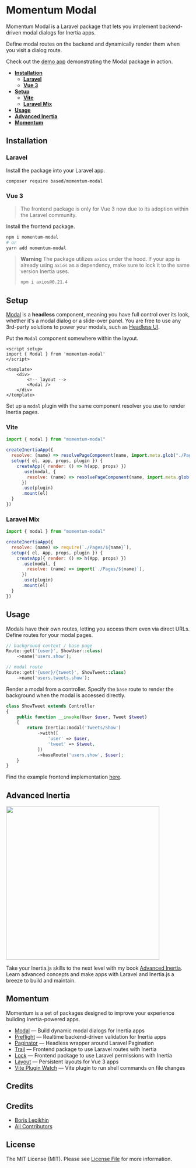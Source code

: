# Momentum Modal

Momentum Modal is a Laravel package that lets you implement backend-driven modal dialogs for Inertia apps.

Define modal routes on the backend and dynamically render them when you visit a dialog route.

Check out the [demo app](https://modal.advanced-inertia.com) demonstrating the Modal package in action.

- [**Installation**](#installation)
    - [**Laravel**](#laravel)
    - [**Vue 3**](#vue-3)
- [**Setup**](#setup)
    - [**Vite**](#vite)
    - [**Laravel Mix**](#laravel-mix)
- [**Usage**](#usage)
- [**Advanced Inertia**](#advanced-inertia)
- [**Momentum**](#momentum)

## Installation

### Laravel

Install the package into your Laravel app.

```bash
composer require based/momentum-modal
```

### Vue 3

> The frontend package is only for Vue 3 now due to its adoption within the Laravel community.

Install the frontend package.

```bash
npm i momentum-modal
# or
yarn add momentum-modal
```

> **Warning**
> The package utilizes `axios` under the hood. If your app is already using `axios` as a dependency, make sure to lock it to the same version Inertia uses.
> ```bash
> npm i axios@0.21.4
> ```

## Setup

[Modal](https://github.com/lepikhinb/momentum-modal-plugin) is a **headless** component, meaning you have full control over its look, whether it's a modal dialog or a slide-over panel. You are free to use any 3rd-party solutions to power your modals, such as [Headless UI](https://github.com/tailwindlabs/headlessui).

Put the `Modal` component somewhere within the layout.

```vue
<script setup>
import { Modal } from 'momentum-modal'
</script>

<template>
    <div>
        <!-- layout -->
        <Modal />
    </div>
</template>
```

Set up a `modal` plugin with the same component resolver you use to render Inertia pages.

### Vite

```javascript
import { modal } from "momentum-modal"

createInertiaApp({
  resolve: (name) => resolvePageComponent(name, import.meta.glob("./Pages/**/*.vue")),
  setup({ el, app, props, plugin }) {
    createApp({ render: () => h(app, props) })
      .use(modal, {
        resolve: (name) => resolvePageComponent(name, import.meta.glob("./Pages/**/*.vue")),
      })
      .use(plugin)
      .mount(el)
  }
})
```

### Laravel Mix

```javascript
import { modal } from "momentum-modal"

createInertiaApp({
  resolve: (name) => require(`./Pages/${name}`),
  setup({ el, App, props, plugin }) {
    createApp({ render: () => h(App, props) })
      .use(modal, {
        resolve: (name) => import(`./Pages/${name}`),
      })
      .use(plugin)
      .mount(el)
  }
})
```

## Usage

Modals have their own routes, letting you access them even via direct URLs. Define routes for your modal pages.

```php
// background context / base page
Route::get('{user}', ShowUser::class)
    ->name('users.show');

// modal route
Route::get('{user}/{tweet}', ShowTweet::class)
    ->name('users.tweets.show');
```

Render a modal from a controller. Specify the `base` route to render the background when the modal is accessed directly.

```php
class ShowTweet extends Controller
{
    public function __invoke(User $user, Tweet $tweet)
    {
        return Inertia::modal('Tweets/Show')
            ->with([
                'user' => $user,
                'tweet' => $tweet,
            ])
            ->baseRoute('users.show', $user);
    }
}
```

Find the example frontend implementation [here](https://github.com/lepikhinb/momentum-modal-plugin/tree/master/examples).

## Advanced Inertia

[<img src="https://advanced-inertia.com/og.png" width="420px" />](https://advanced-inertia.com)

Take your Inertia.js skills to the next level with my book [Advanced Inertia](https://advanced-inertia.com/).
Learn advanced concepts and make apps with Laravel and Inertia.js a breeze to build and maintain.

## Momentum

Momentum is a set of packages designed to improve your experience building Inertia-powered apps.

- [Modal](https://github.com/lepikhinb/momentum-modal) — Build dynamic modal dialogs for Inertia apps
- [Preflight](https://github.com/lepikhinb/momentum-preflight) — Realtime backend-driven validation for Inertia apps
- [Paginator](https://github.com/lepikhinb/momentum-paginator) — Headless wrapper around Laravel Pagination
- [Trail](https://github.com/lepikhinb/momentum-trail) — Frontend package to use Laravel routes with Inertia
- [Lock](https://github.com/lepikhinb/momentum-lock) — Frontend package to use Laravel permissions with Inertia
- [Layout](https://github.com/lepikhinb/momentum-layout) — Persistent layouts for Vue 3 apps
- [Vite Plugin Watch](https://github.com/lepikhinb/vite-plugin-watch) — Vite plugin to run shell commands on file changes

## Credits

## Credits

- [Boris Lepikhin](https://twitter.com/lepikhinb)
- [All Contributors](../../contributors)

## License

The MIT License (MIT). Please see [License File](LICENSE.md) for more information.
